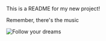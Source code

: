 This is a README for my new project!

Remember, there's the music

![Follow your dreams](http://i.giphy.com/9fn7ogiJHmYG4.gif)
